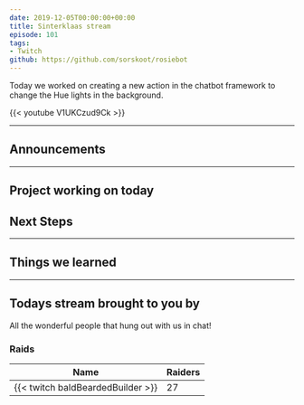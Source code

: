```yaml
---
date: 2019-12-05T00:00:00+00:00
title: Sinterklaas stream 
episode: 101
tags:
- Twitch
github: https://github.com/sorskoot/rosiebot
---
```


Today we worked on creating a new action in the chatbot framework to change the Hue lights in the background.

{{< youtube V1UKCzud9Ck >}}

<!--more-->

---

## Announcements


---

## Project working on today


## Next Steps

---

## Things we learned

---

## Todays stream brought to you by

All the wonderful people that hung out with us in chat!

### Raids

| Name | Raiders |
| --- | --- |
| {{< twitch baldBeardedBuilder >}} | 27 |
